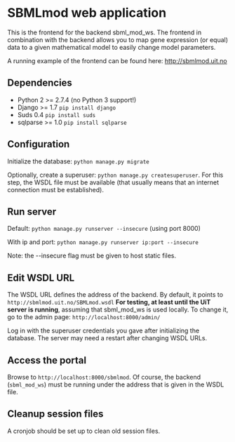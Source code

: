 SBMLmod web application
=======================

This is the frontend for the backend sbml_mod_ws. The frontend in combination with the backend allows you to map gene expression (or equal) data to a given mathematical model to easily change model parameters.

A running example of the frontend can be found here: <http://sbmlmod.uit.no>

Dependencies
------------

 - Python 2 >= 2.7.4 (no Python 3 support!)
 - Django >= 1.7 `pip install django`
 - Suds 0.4 `pip install suds`
 - sqlparse >= 1.0 `pip install sqlparse`

Configuration
-------------

Initialize the database: `python manage.py migrate`

Optionally, create a superuser: `python manage.py createsuperuser`. For this step, the WSDL file must be available (that usually means that an internet connection must be established).

Run server
----------

Default: `python manage.py runserver --insecure` (using port 8000)

With ip and port: `python manage.py runserver ip:port --insecure`

Note: the --insecure flag must be given to host static files.

Edit WSDL URL
-------------

The WSDL URL defines the address of the backend. By default, it points to `http://sbmlmod.uit.no/SBMLmod.wsdl` **For testing, at least until the UiT server is running**, assuming that sbml_mod_ws is used locally. To change it, go to the admin page: `http://localhost:8000/admin/`

Log in with the superuser credentials you gave after initializing the database. The server may need a restart after changing WSDL URLs.

Access the portal
-----------------

Browse to `http://localhost:8000/sbmlmod`. Of course, the backend (`sbml_mod_ws`) must be running under the address that is given in the WSDL file.

Cleanup session files
---------------------

A cronjob should be set up to clean old session files.
